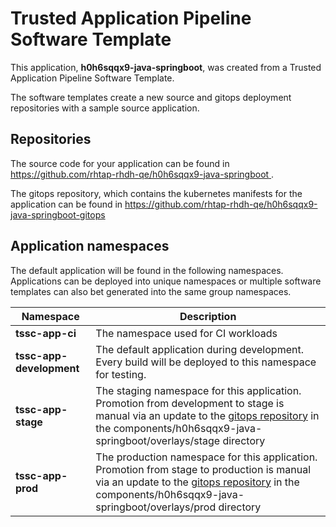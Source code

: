 # Trusted Application Pipeline Software Template

This application, **h0h6sqqx9-java-springboot**, was created from a Trusted Application Pipeline Software Template.

The software templates create a new source and gitops deployment repositories with a sample source application. 

## Repositories

The source code for your application can be found in [https://github.com/rhtap-rhdh-qe/h0h6sqqx9-java-springboot ](https://github.com/rhtap-rhdh-qe/h0h6sqqx9-java-springboot ).
 
The gitops repository, which contains the kubernetes manifests for the application can be found in 
[https://github.com/rhtap-rhdh-qe/h0h6sqqx9-java-springboot-gitops ](https://github.com/rhtap-rhdh-qe/h0h6sqqx9-java-springboot-gitops ) 

## Application namespaces 

The default application will be found in the following namespaces. Applications can be deployed into unique namespaces or multiple software templates can also bet generated into the same group namespaces.  

|  Namespace   |  Description   |  
| -------- | -------- |
| **tssc-app-ci** | The namespace used for CI workloads |
| **tssc-app-development** | The default application during development. Every build will be deployed to this namespace for testing. |
| **tssc-app-stage** | The staging namespace for this application. Promotion from development to stage is manual via an update to the [gitops repository](https://github.com/rhtap-rhdh-qe/h0h6sqqx9-java-springboot-gitops ) in the components/h0h6sqqx9-java-springboot/overlays/stage directory |
| **tssc-app-prod** | The production namespace for this application. Promotion from stage to production is manual via an update to the [gitops repository](https://github.com/rhtap-rhdh-qe/h0h6sqqx9-java-springboot-gitops ) in the components/h0h6sqqx9-java-springboot/overlays/prod directory |